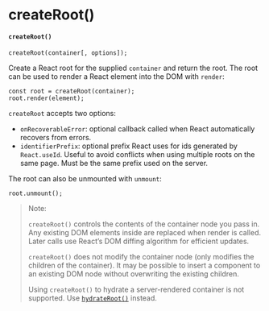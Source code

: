 # createRoot()

#### `createRoot()` <a href="#createroot" id="createroot"></a>

```
createRoot(container[, options]);
```

Create a React root for the supplied `container` and return the root. The root can be used to render a React element into the DOM with `render`:

```
const root = createRoot(container);
root.render(element);
```

`createRoot` accepts two options:

* `onRecoverableError`: optional callback called when React automatically recovers from errors.
* `identifierPrefix`: optional prefix React uses for ids generated by `React.useId`. Useful to avoid conflicts when using multiple roots on the same page. Must be the same prefix used on the server.

The root can also be unmounted with `unmount`:

```
root.unmount();
```

> Note:
>
> `createRoot()` controls the contents of the container node you pass in. Any existing DOM elements inside are replaced when render is called. Later calls use React’s DOM diffing algorithm for efficient updates.
>
> `createRoot()` does not modify the container node (only modifies the children of the container). It may be possible to insert a component to an existing DOM node without overwriting the existing children.
>
> Using `createRoot()` to hydrate a server-rendered container is not supported. Use [`hydrateRoot()`](https://devdocs.io/react/react-dom-client#hydrateroot) instead.
